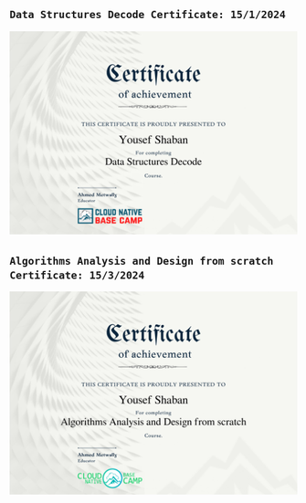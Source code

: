 ## `Data Structures Decode Certificate: 15/1/2024`

![DS Certificate](DS-Certificate.jpg)

## `Algorithms Analysis and Design from scratch Certificate: 15/3/2024`

![DS Certificate](Algorithms-Analysis-Certificate.jpg)
